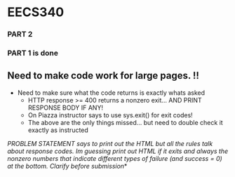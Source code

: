 # EECS340
### PART 2 

### PART 1 is done
## Need to make code work for large pages. !!
- Need to make sure what the code returns is exactly whats asked
    - HTTP response >= 400 returns a nonzero exit... AND PRINT RESPONSE BODY IF ANY!
    - On Piazza instructor says to use sys.exit() for exit codes! 
    - The above are the only things missed... but need to double check it exactly as instructed


*PROBLEM STATEMENT says to print out the HTML but all the rules talk about response codes. Im guessing print out HTML if it exits and always the nonzero numbers that indicate different types of failure (and success = 0) at the bottom. Clarify before submission** 





